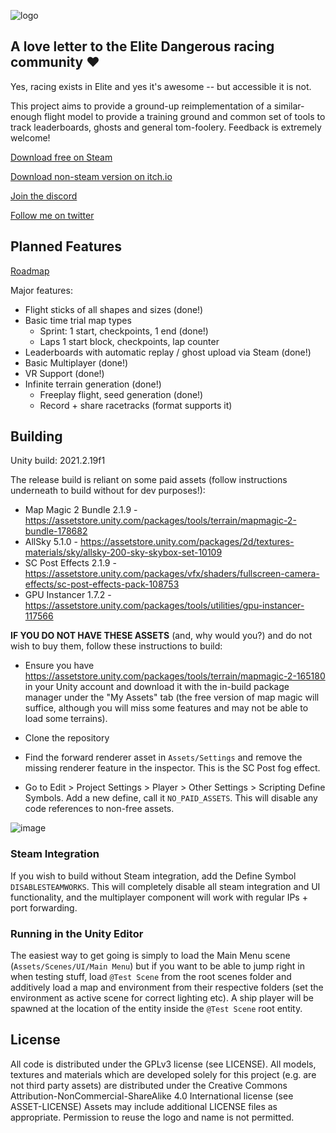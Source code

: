 ![logo](https://user-images.githubusercontent.com/5649179/115070912-78705e80-9eed-11eb-9b18-70e6e05b2c8f.png)

## A love letter to the Elite Dangerous racing community ❤

Yes, racing exists in Elite and yes it's awesome -- but accessible it is not. 

This project aims to provide a ground-up reimplementation of a similar-enough flight model to provide a training ground and common set of tools to track leaderboards, ghosts and general tom-foolery. Feedback is extremely welcome!

[Download free on Steam](https://steam.flydangero.us)

[Download non-steam version on itch.io](https://itch.flydangero.us)

[Join the discord](https://discord.flydangero.us)

[Follow me on twitter](https://juki.flydangero.us)

## Planned Features

[Roadmap](https://github.com/users/jukibom/projects/1/views/5)

Major features: 

* Flight sticks of all shapes and sizes (done!)
* Basic time trial map types
  * Sprint: 1 start, checkpoints, 1 end (done!)
  * Laps 1 start block, checkpoints, lap counter
* Leaderboards with automatic replay / ghost upload via Steam (done!)
* Basic Multiplayer (done!)
* VR Support (done!)
* Infinite terrain generation (done!)
  * Freeplay flight, seed generation (done!)
  * Record + share racetracks (format supports it)

## Building

Unity build: 2021.2.19f1

The release build is reliant on some paid assets (follow instructions underneath to build without for dev purposes!):

* Map Magic 2 Bundle 2.1.9 - https://assetstore.unity.com/packages/tools/terrain/mapmagic-2-bundle-178682 
* AllSky 5.1.0 - https://assetstore.unity.com/packages/2d/textures-materials/sky/allsky-200-sky-skybox-set-10109
* SC Post Effects 2.1.9 - https://assetstore.unity.com/packages/vfx/shaders/fullscreen-camera-effects/sc-post-effects-pack-108753
* GPU Instancer 1.7.2 - https://assetstore.unity.com/packages/tools/utilities/gpu-instancer-117566

**IF YOU DO NOT HAVE THESE ASSETS** (and, why would you?) and do not wish to buy them, follow these instructions to build:

* Ensure you have https://assetstore.unity.com/packages/tools/terrain/mapmagic-2-165180 in your Unity account and download it with the in-build package manager under the "My Assets" tab (the free version of map magic will suffice, although you will miss some features and may not be able to load some terrains).
 
* Clone the repository

* Find the forward renderer asset in `Assets/Settings` and remove the missing renderer feature in the inspector. This is the SC Post fog effect.

* Go to Edit > Project Settings > Player > Other Settings > Scripting Define Symbols. Add a new define, call it `NO_PAID_ASSETS`. This will disable any code references to non-free assets.

![image](https://user-images.githubusercontent.com/5649179/121093848-8eabe400-c7e5-11eb-83a4-ba646ec68ffe.png)

### Steam Integration

If you wish to build without Steam integration, add the Define Symbol `DISABLESTEAMWORKS`. This will completely disable all steam integration and UI functionality, and the multiplayer component will work with regular IPs + port forwarding.

### Running in the Unity Editor

The easiest way to get going is simply to load the Main Menu scene (`Assets/Scenes/UI/Main Menu`) but if you want to be able to jump right in when testing stuff, load `@Test Scene` from the root scenes folder and additively load a map and environment from their respective folders (set the environment as active scene for correct lighting etc). A ship player will be spawned at the location of the entity inside the `@Test Scene` root entity.

## License

All code is distributed under the GPLv3 license (see LICENSE).
All models, textures and materials which are developed solely for this project (e.g. are not third party assets) are distributed under the Creative Commons Attribution-NonCommercial-ShareAlike 4.0 International license (see ASSET-LICENSE)
Assets may include additional LICENSE files as appropriate.
Permission to reuse the logo and name is not permitted.
